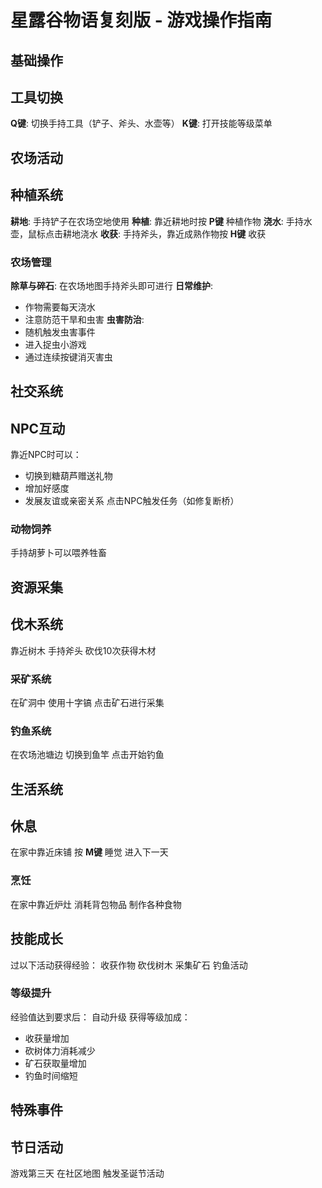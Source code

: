  # 星露谷物语复刻版 - 游戏操作指南
## 基础操作
## 工具切换
 **Q键**: 切换手持工具（铲子、斧头、水壶等）
 **K键**: 打开技能等级菜单
## 农场活动
## 种植系统
 **耕地**: 手持铲子在农场空地使用
 **种植**: 靠近耕地时按 **P键** 种植作物
 **浇水**: 手持水壶，鼠标点击耕地浇水
 **收获**: 手持斧头，靠近成熟作物按 **H键** 收获
### 农场管理
 **除草与碎石**: 在农场地图手持斧头即可进行
 **日常维护**: 
 - 作物需要每天浇水
 - 注意防范干旱和虫害
 **虫害防治**: 
 - 随机触发虫害事件
 - 进入捉虫小游戏
 - 通过连续按键消灭害虫
## 社交系统
## NPC互动
 靠近NPC时可以：
 - 切换到糖葫芦赠送礼物
 - 增加好感度
 - 发展友谊或亲密关系
 点击NPC触发任务（如修复断桥）
### 动物饲养
 手持胡萝卜可以喂养牲畜
## 资源采集
## 伐木系统
 靠近树木
 手持斧头
 砍伐10次获得木材
### 采矿系统
 在矿洞中
 使用十字镐
 点击矿石进行采集
### 钓鱼系统
 在农场池塘边
 切换到鱼竿
 点击开始钓鱼
## 生活系统
## 休息
 在家中靠近床铺
 按 **M键** 睡觉
 进入下一天
### 烹饪
 在家中靠近炉灶
 消耗背包物品
 制作各种食物
## 技能成长
过以下活动获得经验：
 收获作物
 砍伐树木
 采集矿石
 钓鱼活动
### 等级提升
经验值达到要求后：
 自动升级
 获得等级加成：
 - 收获量增加
 - 砍树体力消耗减少
 - 矿石获取量增加
 - 钓鱼时间缩短
## 特殊事件
## 节日活动
 游戏第三天
 在社区地图
 触发圣诞节活动
